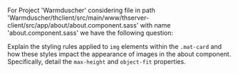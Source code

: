 For Project 'Warmduscher' considering file in path 'Warmduscher/thclient/src/main/www/thserver-client/src/app/about/about.component.sass' with name 'about.component.sass' we have the following question: 

Explain the styling rules applied to `img` elements within the `.mat-card` and how these styles impact the appearance of images in the about component. Specifically, detail the `max-height` and `object-fit` properties.